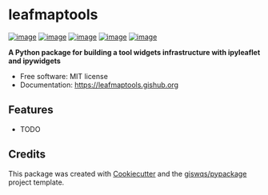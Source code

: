 # leafmaptools


[![image](https://img.shields.io/pypi/v/leafmaptools.svg)](https://pypi.python.org/pypi/leafmaptools)
[![image](https://img.shields.io/conda/vn/conda-forge/leafmaptools.svg)](https://anaconda.org/conda-forge/leafmaptools)
[![image](https://github.com/giswqs/leafmaptools/workflows/docs/badge.svg)](https://leafmaptools.gishub.org)
[![image](https://github.com/giswqs/leafmaptools/workflows/build/badge.svg)](https://github.com/giswqs/leafmaptools/actions?query=workflow%3Abuild)
[![image](https://img.shields.io/badge/License-MIT-yellow.svg)](https://opensource.org/licenses/MIT)


**A Python package for building a tool widgets infrastructure with ipyleaflet and ipywidgets**


-   Free software: MIT license
-   Documentation: https://leafmaptools.gishub.org
    

## Features

-   TODO

## Credits

This package was created with [Cookiecutter](https://github.com/cookiecutter/cookiecutter) and the [giswqs/pypackage](https://github.com/giswqs/pypackage) project template.
